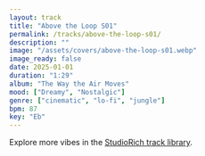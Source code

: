 ```yaml
---
layout: track
title: "Above the Loop S01"
permalink: /tracks/above-the-loop-s01/
description: ""
image: "/assets/covers/above-the-loop-s01.webp"
image_ready: false
date: 2025-01-01
duration: "1:29"
album: "The Way the Air Moves"
mood: ["Dreamy", "Nostalgic"]
genre: ["cinematic", "lo-fi", "jungle"]
bpm: 87
key: "Eb"
---
```


Explore more vibes in the [StudioRich track library](/tracks/).
